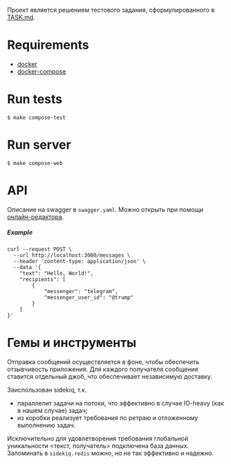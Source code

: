 Проект является решением тестового задания, сформулированного в
[TASK.md](./TASK.md).

# Requirements

- [docker](https://www.docker.io/)
- [docker-compose](https://docs.docker.com/compose/)

# Run tests
`$ make compose-test`

# Run server
`$ make compose-web`

# API

Описание на swagger в `swagger.yaml`. Можно открыть при помощи
[онлайн-редактора](https://editor.swagger.io/).

##### Example
```
curl --request POST \
  --url http://localhost:3000/messages \
  --header 'content-type: application/json' \
  --data '{
	"text": "Hello, World!",
	"recipients": [
		{
			"messenger": "telegram",
			"messenger_user_id": "@trump"
		}
	]
}'
```

# Гемы и инструменты

Отправка сообщений осуществляется в фоне, чтобы обеспечить отзывчивость
приложения. Для каждого получателя сообщения ставится отдельный джоб, что
обеспечивает независимую доставку.

Заиспользован sidekiq, т.к.
- параллелит задачи на потоки, что эффективно в случае IO-heavy (как в нашем
  случае) задач;
- из коробки реализует требования по ретраю и отложенному выполнению задач.

Исключительно для удовлетворения требования глобальной уникальности
<текст, получатель> подключена база данных. Запоминать в `sidekiq.redis` можно,
но не так эффективно и надежно.
